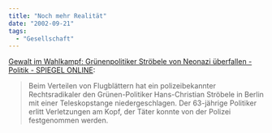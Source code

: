 ```yaml
---
title: "Noch mehr Realität"
date: "2002-09-21"
tags:
  - "Gesellschaft"
---
```


[Gewalt im Wahlkampf: Grünenpolitiker Ströbele von Neonazi überfallen - Politik - SPIEGEL ONLINE](http://www.spiegel.de/politik/deutschland/0,1518,214963,00.html):

> Beim Verteilen von Flugblättern hat ein polizeibekannter Rechtsradikaler den Grünen-Politiker Hans-Christian Ströbele in Berlin mit einer Teleskopstange niedergeschlagen. Der 63-jährige Politiker erlitt Verletzungen am Kopf, der Täter konnte von der Polizei festgenommen werden.
